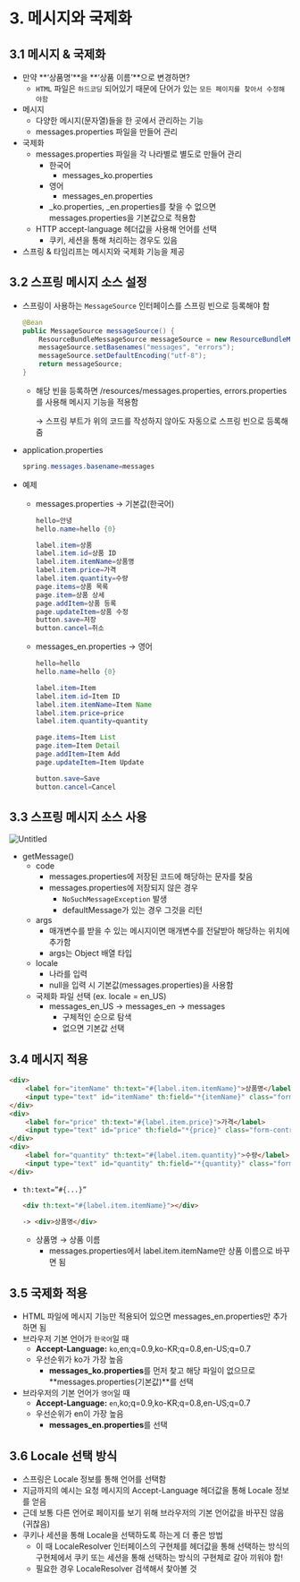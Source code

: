 # 3. 메시지와 국제화

## 3.1 메시지 & 국제화

- 만약 **‘상품명’**을 **‘상품 이름’**으로 변경하면?
    - `HTML` 파일은 `하드코딩` 되어있기 때문에 단어가 있는 `모든 페이지를 찾아서 수정해야함`
- 메시지
    - 다양한 메시지(문자열)들을 한 곳에서 관리하는 기능
    - messages.properties 파일을 만들어 관리
- 국제화
    - messages.properties 파일을 각 나라별로 별도로 만들어 관리
        - 한국어
            - messages_ko.properties
        - 영어
            - messages_en.properties
        - _ko.properties, _en.properties를 찾을 수 없으면 messages.properties을 기본값으로 적용함
    - HTTP accept-language 헤더값을 사용해 언어를 선택
        - 쿠키, 세션을 통해 처리하는 경우도 있음
- 스프링 & 타임리프는 메시지와 국제화 기능을 제공

## 3.2 스프링 메시지 소스 설정

- 스프링이 사용하는 `MessageSource` 인터페이스를 스프링 빈으로 등록해야 함
    
    ```java
    @Bean
    public MessageSource messageSource() {
    	ResourceBundleMessageSource messageSource = new ResourceBundleMessageSource();
    	messageSource.setBasenames("messages", "errors");
    	messageSource.setDefaultEncoding("utf-8");
    	return messageSource;
    }
    ```
    
    - 해당 빈을 등록하면 /resources/messages.properties, errors.properties를 사용해 메시지 기능을 적용함
        
        → 스프링 부트가 위의 코드를 작성하지 않아도 자동으로 스프링 빈으로 등록해줌
        
- application.properties
    
    ```java
    spring.messages.basename=messages
    ```
    
- 예제
    - messages.properties → 기본값(한국어)
        
        ```java
        hello=안녕
        hello.name=hello {0}
        
        label.item=상품
        label.item.id=상품 ID
        label.item.itemName=상품명
        label.item.price=가격
        label.item.quantity=수량
        page.items=상품 목록
        page.item=상품 상세
        page.addItem=상품 등록
        page.updateItem=상품 수정
        button.save=저장
        button.cancel=취소
        ```
        
    - messages_en.properties → 영어
        
        ```java
        hello=hello
        hello.name=hello {0}
        
        label.item=Item
        label.item.id=Item ID
        label.item.itemName=Item Name
        label.item.price=price
        label.item.quantity=quantity
        
        page.items=Item List
        page.item=Item Detail
        page.addItem=Item Add
        page.updateItem=Item Update
        
        button.save=Save
        button.cancel=Cancel
        ```
        

## 3.3 스프링 메시지 소스 사용

![Untitled](https://user-images.githubusercontent.com/87421893/171657718-bc384500-7776-40db-8b87-b361658d760c.png)


- getMessage()
    - code
        - messages.properties에 저장된 코드에 해당하는 문자를 찾음
        - messages.properties에 저장되지 않은 경우
            - `NoSuchMessageException` 발생
            - defaultMessage가 있는 경우 그것을 리턴
    - args
        - 매개변수를 받을 수 있는 메시지이면 매개변수를 전달받아 해당하는 위치에 추가함
        - args는 Object 배열 타입
    - locale
        - 나라를 입력
        - null을 입력 시 기본값(messages.properties)을 사용함
    - 국제화 파일 선택 (ex. locale = en_US)
        - messages_en_US → messages_en → messages
            - 구체적인 순으로 탐색
            - 없으면 기본값 선택

## 3.4 메시지 적용

```html
<div>
    <label for="itemName" th:text="#{label.item.itemName}">상품명</label>
    <input type="text" id="itemName" th:field="*{itemName}" class="form-control" placeholder="이름을 입력하세요">
</div>
<div>
    <label for="price" th:text="#{label.item.price}">가격</label>
    <input type="text" id="price" th:field="*{price}" class="form-control" placeholder="가격을 입력하세요">
</div>
<div>
    <label for="quantity" th:text="#{label.item.quantity}">수량</label>
    <input type="text" id="quantity" th:field="*{quantity}" class="form-control" placeholder="수량을 입력하세요">
</div>
```

- `th:text=”#{...}”`
    
    ```html
    <div th:text="#{label.item.itemName}"></div>
    
    -> <div>상품명</div>
    ```
    
    - 상품명 → 상품 이름
        - messages.properties에서 label.item.itemName만 상품 이름으로 바꾸면 됨

## 3.5 국제화 적용

- HTML 파일에 메시지 기능만 적용되어 있으면 messages_en.properties만 추가하면 됨
- 브라우저 기본 언어가 `한국어`일 때
    - **Accept-Language:** `ko`,en;q=0.9,ko-KR;q=0.8,en-US;q=0.7
    - 우선순위가 ko가 가장 높음
        - **messages_ko.properties**를 먼저 찾고 해당 파일이 없으므로 **messages.properties(기본값)**를 선택
- 브라우저의 기본 언어가 `영어`일 때
    - **Accept-Language:** `en`,ko;q=0.9,ko-KR;q=0.8,en-US;q=0.7
    - 우선순위가 en이 가장 높음
        - **messages_en.properties**를 선택

## 3.6 Locale 선택 방식

- 스프링은 Locale 정보를 통해 언어를 선택함
- 지금까지의 예시는 요청 메시지의 Accept-Language 헤더값을 통해 Locale 정보를 얻음
- 근데 보통 다른 언어로 페이지를 보기 위해 브라우저의 기본 언어값을 바꾸진 않음 (귀찮음)
- 쿠키나 세션을 통해 Locale을 선택하도록 하는게 더 좋은 방법
    - 이 때 LocaleResolver 인터페이스의 구현체를 헤더값을 통해 선택하는 방식의 구현체에서 쿠키 또는 세션을 통해 선택하는 방식의 구현체로 갈아 끼워야 함!
    - 필요한 경우 LocaleResolver 검색해서 찾아볼 것
